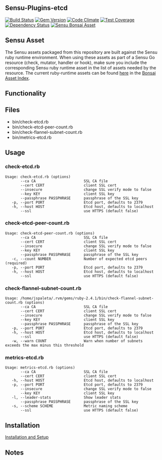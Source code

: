 ## Sensu-Plugins-etcd

[![Build Status](https://travis-ci.org/sensu-plugins/sensu-plugins-etcd.svg?branch=master)](https://travis-ci.org/sensu-plugins/sensu-plugins-etcd)
[![Gem Version](https://badge.fury.io/rb/sensu-plugins-etcd.svg)](http://badge.fury.io/rb/sensu-plugins-etcd)
[![Code Climate](https://codeclimate.com/github/sensu-plugins/sensu-plugins-etcd/badges/gpa.svg)](https://codeclimate.com/github/sensu-plugins/sensu-plugins-etcd)
[![Test Coverage](https://codeclimate.com/github/sensu-plugins/sensu-plugins-etcd/badges/coverage.svg)](https://codeclimate.com/github/sensu-plugins/sensu-plugins-etcd)
[![Dependency Status](https://gemnasium.com/sensu-plugins/sensu-plugins-etcd.svg)](https://gemnasium.com/sensu-plugins/sensu-plugins-etcd)
[![Sensu Bonsai Asset](https://img.shields.io/badge/Bonsai-Download%20Me-brightgreen.svg?colorB=89C967&logo=sensu)](https://bonsai.sensu.io/assets/jspaleta/sensu-plugins-etcd)

## Sensu Asset  
  The Sensu assets packaged from this repository are built against the Sensu ruby runtime environment. When using these assets as part of a Sensu Go resource (check, mutator, handler or hook), make sure you include the corresponding Sensu ruby runtime asset in the list of assets needed by the resource.  The current ruby-runtime assets can be found [here](https://bonsai.sensu.io/assets/sensu/sensu-ruby-runtime) in the [Bonsai Asset Index](bonsai.sensu.io).


## Functionality

## Files
 * bin/check-etcd.rb
 * bin/check-etcd-peer-count.rb
 * bin/check-flannel-subnet-count.rb
 * bin/metrics-etcd.rb

## Usage

### check-etcd.rb
    Usage: check-etcd.rb (options)
           --ca CA                      SSL CA file
           --cert CERT                  client SSL cert
           --insecure                   change SSL verify mode to false
           --key KEY                    client SSL key
           --passphrase PASSPHRASE      passphrase of the SSL key
       -p, --port PORT                  Etcd port, defaults to 2379
       -h, --host HOST                  Etcd host, defaults to localhost
           --ssl                        use HTTPS (default false)

### check-etcd-peer-count.rb
    Usage: check-etcd-peer-count.rb (options)
           --ca CA                      SSL CA file
           --cert CERT                  client SSL cert
           --insecure                   change SSL verify mode to false
           --key KEY                    client SSL key
           --passphrase PASSPHRASE      passphrase of the SSL key
       -c, --count NUMBER               Number of expected etcd peers (required)
       -p, --port PORT                  Etcd port, defaults to 2379
       -h, --host HOST                  Etcd host, defaults to localhost
           --ssl                        use HTTPS (default false)
### check-flannel-subnet-count.rb
    Usage: /home/jspaleta/.rvm/gems/ruby-2.4.1/bin/check-flannel-subnet-count.rb (options)
           --ca CA                      SSL CA file
           --cert CERT                  client SSL cert
           --insecure                   change SSL verify mode to false
           --key KEY                    client SSL key
           --passphrase PASSPHRASE      passphrase of the SSL key
       -p, --port PORT                  Etcd port, defaults to 2379
       -h, --host HOST                  Etcd host, defaults to localhost
           --ssl                        use HTTPS (default false)
       -w, --warn COUNT                 Warn when number of subnets exceeds the max minus this threshold

### metrics-etcd.rb
    Usage: metrics-etcd.rb (options)
           --ca CA                      SSL CA file
           --cert CERT                  client SSL cert
       -h, --host HOST                  Etcd host, defaults to localhost
       -p, --port PORT                  Etcd port, defaults to 2379
           --insecure                   change SSL verify mode to false
           --key KEY                    client SSL key
       -l, --leader-stats               Show leader stats
           --passphrase PASSPHRASE      passphrase of the SSL key
       -s, --scheme SCHEME              Metric naming scheme
           --ssl                        use HTTPS (default false)


## Installation

[Installation and Setup](http://sensu-plugins.io/docs/installation_instructions.html)

## Notes
